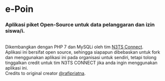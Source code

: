 # e-Poin
### Aplikasi piket Open-Source untuk data pelanggaran dan izin siswa/i.
<br/>
Dikembangkan dengan PHP 7 dan MySQLi oleh tim <a href="https://ekskulconnect.com" target="blank_">N3TS Connect</a>.
<br/>
Aplikasi ini bersifat open source, sehingga siapapun dibebaskan untuk fork dan menggunakan aplikasi ini pada organisasi untuk sendiri, tetapi tolong tinggalkan credit untuk tim N3TS CONNECT jika anda ingin menggunakan aplikasi ini. 
<br/>
Credits to original creator <a href="https://github.com/rafipriatna" target="blank_">@rafipriatna</a>.
